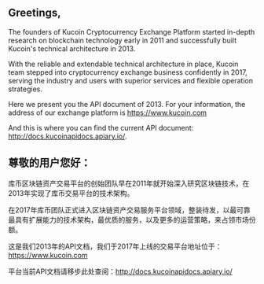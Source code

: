 ## Greetings,


The founders of Kucoin Cryptocurrency Exchange Platform started in-depth research on blockchain technology early in 2011 and successfully built Kucoin's technical architecture in 2013.

With the reliable and extendable technical architecture in place, Kucoin team stepped into cryptocurrency exchange business confidently in 2017, serving the industry and users with superior services and flexible operation strategies.

Here we present you the API document of 2013. For your information, the address of our exchange platform is https://www.kucoin.com

And this is where you can find the current API document: http://docs.kucoinapidocs.apiary.io/.


## 尊敬的用户您好：

库币区块链资产交易平台的创始团队早在2011年就开始深入研究区块链技术，在2013年实现了库币交易平台的技术架构。

在2017年库币团队正式进入区块链资产交易服务平台领域，整装待发，以最可靠最具有扩展能力的技术架构，最优质的服务，以及更多的运营策略，来占领市场份额。

这是我们2013年的API文档，我们于2017年上线的交易平台地址位于：https://www.kucoin.com

平台当前API文档请移步此处查阅：http://docs.kucoinapidocs.apiary.io/ 
